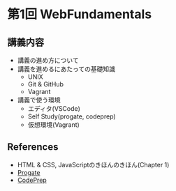 # 第1回 WebFundamentals

## 講義内容

- 講義の進め方について
- 講義を進めるにあたっての基礎知識
  - UNIX
  - Git & GitHub
  - Vagrant
- 講義で使う環境
  - エディタ(VSCode)
  - Self Study(progate, codeprep)
  - 仮想環境(Vagrant)

## References

- HTML & CSS, JavaScriptのきほんのきほん(Chapter 1)
- [Progate](https://prog-8.com/)
- [CodePrep](https://codeprep.jp/)